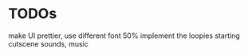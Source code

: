 # TODOs

make UI prettier, use different font
50% implement the loopies
starting cutscene
sounds, music
